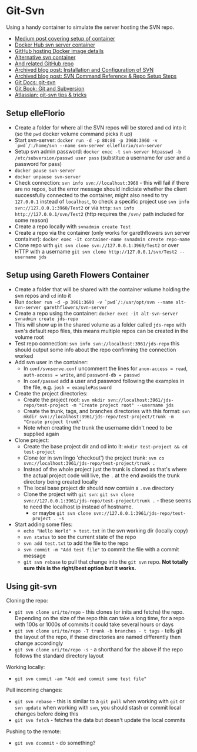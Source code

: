 # Git-Svn

Using a handy container to simulate the server hosting the SVN repo.

* [Medium post covering setup of container](https://medium.com/@elle.florio/the-svn-dockerization-84032e11d88d)
* [Docker Hub svn server container](https://hub.docker.com/r/elleflorio/svn-server/)
* [GitHub hosting Docker image details](https://github.com/elleFlorio/svn-docker)
* [Alternative svn container](https://hub.docker.com/r/garethflowers/svn-server/)
* [And related GitHub repo](https://github.com/garethflowers/docker-svn-server)
* [Archived blog post: Installation and Configuration of SVN](https://web.archive.org/web/20110314195306/http://www.duchnik.com:80/tutorials/vc/installing-and-configuring-svn-on-centos)
* [Archived blog post: SVN Command Reference & Repo Setup Steps](https://web.archive.org/web/20110314195306/http://www.duchnik.com:80/tutorials/vc/installing-and-configuring-svn-on-centos)
* [Git Docs: git-svn](https://git-scm.com/docs/git-svn)
* [Git Book: Git and Subversion](https://git-scm.com/book/en/v1/Git-and-Other-Systems-Git-and-Subversion)
* [Atlassian: git-svn tips & tricks](https://www.atlassian.com/blog/git/git-svn-tips-and-tricks)

## Setup elleFlorio

* Create a folder for where all the SVN repos will be stored and cd into it (so the `pwd` docker volume command picks it up)
* Start svn-server: ```docker run -d -p 80:80 -p 3960:3960 -v `pwd`/:/home/svn --name svn-server elleflorio/svn-server```
* Setup svn admin password: `docker exec -t svn-server htpasswd -b /etc/subversion/passwd user pass` (substitue a username for user and a password for pass)
* `docker pause svn-server`
* `docker unpause svn-server`
* Check connection: `svn info svn://localhost:3960` - this will fail if there are no repos, but the error message should indiciate whether the client successfully connected to the container, might also need to try `127.0.0.1` instead of `localhost`, to check a specific project use `svn info svn://127.0.0.1:3960/Test2` or via `http`: `svn info http://127.0.0.1/svn/Test2` (http requires the `/svn/` path included for some reason)
* Create a repo locally with `svnadmin create Test`
* Create a repo via the container (only works for garethflowers svn server container): `docker exec -it container-name svnadmin create repo-name`
* Clone repo with `git svn clone svn://127.0.0.1:3960/Test2` or over HTTP with a username `git svn clone http://127.0.0.1/svn/Test2 --username jds`

## Setup using Gareth Flowers Container

* Create a folder that will be shared with the container volume holding the svn repos and `cd` into it
* Run ```docker run -d -p 3961:3690 -v `pwd`/:/var/opt/svn --name alt-svn-server garethflowers/svn-server```
* Create a repo using the container: `docker exec -it alt-svn-server svnadmin create jds-repo`
* This will show up in the shared volume as a folder called `jds-repo` with svn's default repo files, this means multiple repos can be created in the volume root
* Test repo connection: `svn info svn://localhost:3961/jds-repo` this should output some info about the repo confirming the connection worked
* Add svn user in the container:
  * In `conf/svnserve.conf` uncomment the lines for `anon-access = read`, `auth-access = write`, and `password-db = passwd`
  * In `conf/passwd` add a user and password following the examples in the file, e.g. `josh = examplePassword`
* Create the project directories:
  * Create the project root: `svn mkdir svn://localhost:3961/jds-repo/test-project -m "Create project root" --username jds`
  * Create the trunk, tags, and branches directories with this format: `svn mkdir svn://localhost:3961/jds-repo/test-project/trunk -m "Create project trunk"`
  * Note when creating the trunk the username didn't need to be supplied again
* Clone project:
  * Create the base project dir and cd into it: `mkdir test-project && cd test-project`
  * Clone (or in svn lingo 'checkout') the project trunk: `svn co svn://localhost:3961/jds-repo/test-project/trunk .`
  * Instead of the whole project just the trunk is cloned as that's where the actual project code will live, the `.` at the end avoids the trunk directory being created locally
  * The local base project dir should now contain a `.svn` directory
  * Clone the project with `git svn`: `git svn clone svn://127.0.0.1:3961/jds-repo/test-project/trunk .` - these seems to need the localhost ip instead of hostname.
    * or maybe `git svn clone svn://127.0.0.1:3961/jds-repo/test-project . -s`
* Start adding some files:
  * `echo "Hello World" > test.txt` in the svn working dir (locally copy)
  * `svn status` to see the current state of the repo
  * `svn add test.txt` to add the file to the repo
  * `svn commit -m "Add test file"` to commit the file with a commit message
  * `git svn rebase` to pull that change into the `git svn` repo. **Not totally sure this is the right/best option but it works.**

## Using git-svn

Cloning the repo:

* `git svn clone uri/to/repo` - this clones (or inits and fetchs) the repo. Depending on the size of the repo this can take a long time, for a repo with 100s or 1000s of commits it could take several hours or days
* `git svn clone uri/to/repo -T trunk -b branches - t tags` - tells git the layout of the repo, if these directories are named differently then change accordingly
* `git svn clone uri/to/repo -s` - a shorthand for the above if the repo follows the standard directory layout

Working locally:

* `git svn commit -am "Add and commit some test file"`

Pull incoming changes:

* `git svn rebase` - this is similar to a `git pull` when working with `git` or `svn update` when working with `svn`, you should stash or commit local changes before doing this
* `git svn fetch` - fetches the data but doesn't update the local commits

Pushing to the remote:

* `git svn dcommit` - do something?

